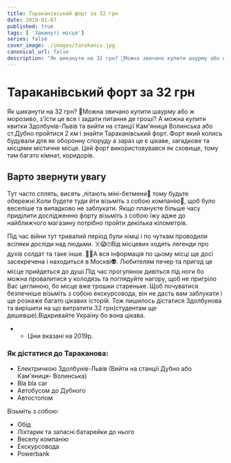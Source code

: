 ```yaml
---
title: Тараканівський форт за 32 грн
date: 2019-01-07
published: true
tags: [ 'Закинуті місця']
series: false
cover_image: ./images/tarakaniv.jpg
canonical_url: false
description: "Як шиканути на 32 грн? 🤔Можна звичано купити шаурму або ж морозиво, з'їсти це все і задати питання де гроші? А можна купити квитки Здолбунів-Львів та вийти на станції Кам'яниця Волинська або ст.Дубно пройтися 2 км і знайти Тараканівський форт."
---
```

# Тараканівський форт за 32 грн
Як шиканути на 32 грн? 🤔Можна звичано купити шаурму або ж морозиво, з'їсти це все і задати питання де гроші? А можна купити квитки Здолбунів-Львів та вийти на станції Кам'яниця Волинська або ст.Дубно пройтися 2 км і знайти Тараканівський форт. Форт який колись будували для як оборонну споруду а зараз це є цікаве, загадкове та місцями містичне місце. Цей форт використовувався як сховище, тому там багато кімнат, коридорів.

## Варто звернути увагу
Тут часто сплять, висять ,літають міні-бетмени🦇 тому будьте обережні.Коли будете туди йти візьміть з собою компанію🤸, щоб було веселіше та випадково не заблукати. Якщо плануєте більше часу приділити дослідженню форту візьміть з собою їжу адже до найближчого магазину потрібно пройти декілька кілометрів.

Під час війни тут тривалий період були німці і по чуткам проводили всіляки досліди над людьми. ☠️😱🙄Від місцевих ходять легенди про духів солдат та таке інше. 🏃👻А вся інформація по цьому місці ще досі засекречена і находиться в Москві👽. Любителям печер та пригод це місце прийдеться до душі.Під час прогулянок дивіться під ноги бо можна провалитися у колодязь та поглядуйте нагору, щоб не пригріло Вас цеглиною, бо місце вже трошки стареньке. Щоб почуватися безпечніше візьміть з собою екскурсовода, він не дасть вам заблукати і ще розкаже багато цікавих історій. Тож лишилось дістатися Здолбунова та вирішити на що витратити 32 грн(студентам ще дешевше).Відкривайте Україну бо вона цікава.
* - Ціни вказані на 2019р.

### Як дістатися до Тараканова:
<ul>
  <li>Електричкою Здолбунів-Львів (Вийти на станції Дубно або Кам'яниця- Волинська)</li>
  <li>Bla bla car</li>
  <li>Автобусом до Дубного</li>
  <li>Автостопом</li>
</ul>

Візьміть з собою:
<ul>
  <li>Обід</li>
  <li>Ліхтарик та запасні батарейки до нього</li>
  <li>Веселу компанію</li>
  <li>Екскурсовода</li>
  <li>Powerbank</li>
</ul>
